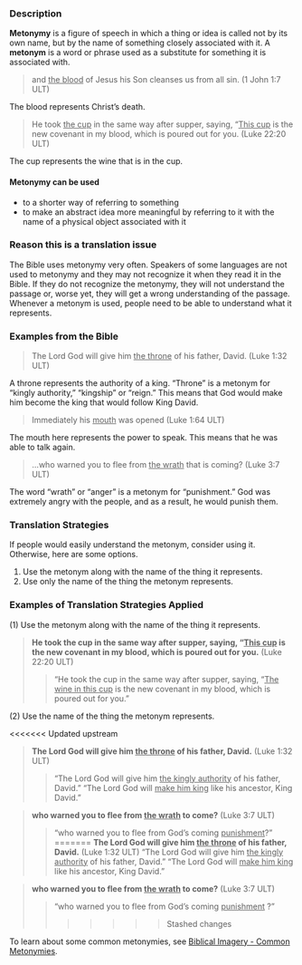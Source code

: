 

### Description

**Metonymy** is a figure of speech in which a thing or idea is called not by its own name, but by the name of something closely associated with it. A **metonym** is a word or phrase used as a substitute for something it is associated with.
> and <u>the blood</u> of Jesus his Son cleanses us from all sin. (1 John 1:7 ULT)

The blood represents Christ’s death.
> He took <u>the cup</u> in the same way after supper, saying, “<u>This cup</u> is the new covenant in my blood, which is poured out for you. (Luke 22:20 ULT)

The cup represents the wine that is in the cup.

#### Metonymy can be used

* to a shorter way of referring to something
* to make an abstract idea more meaningful by referring to it with the name of a physical object associated with it

### Reason this is a translation issue

The Bible uses metonymy very often. Speakers of some languages are not used to metonymy and they may not recognize it when they read it in the Bible. If they do not recognize the metonymy, they will not understand the passage or, worse yet, they will get a wrong understanding of the passage. Whenever a metonym is used, people need to be able to understand what it represents.

### Examples from the Bible

> The Lord God will give him <u>the throne</u> of his father, David.  (Luke 1:32 ULT)

A throne represents the authority of a king. “Throne” is a metonym for “kingly authority,” “kingship” or “reign.” This means that God would make him become the king that would follow King David.
> Immediately his <u>mouth</u> was opened (Luke 1:64 ULT)

The mouth here represents the power to speak. This means that he was able to talk again.
> …who warned you to flee from <u>the wrath</u> that is coming?  (Luke 3:7 ULT)

The word “wrath” or “anger” is a metonym for “punishment.” God was extremely angry with the people, and as a result, he would punish them.

### Translation Strategies

If people would easily understand the metonym, consider using it. Otherwise, here are some options.

1. Use the metonym along with the name of the thing it represents.
1. Use only the name of the thing the metonym represents.

### Examples of Translation Strategies Applied

(1) Use the metonym along with the name of the thing it represents.

> **He took the cup in the same way after supper, saying, “<u>This cup</u> is the new covenant in my blood, which is poured out for you.** (Luke 22:20 ULT)
>> “He took the cup in the same way after supper, saying, “<u>The wine in this cup</u> is the new covenant in my blood, which is poured out for you.”

(2) Use the name of the thing the metonym represents.

<<<<<<< Updated upstream
> **The Lord God will give him <u>the throne</u> of his father, David.** (Luke 1:32 ULT)
>> “The Lord God will give him <u>the kingly authority</u> of his father, David.”
>> “The Lord God will <u>make him king</u> like his ancestor, King David.”

> **who warned you to flee from <u>the wrath</u> to come?** (Luke 3:7 ULT)
>> “who warned you to flee from God’s coming <u>punishment</u>?”
=======
> **The Lord God will give him <u>the throne</u>  of his father, David.**  (Luke 1:32 ULT)
>> “The Lord God will give him <u>the kingly authority</u> of his father, David.”
>> “The Lord God will <u>make him king</u> like his ancestor, King David.”

> **who warned you to flee from <u>the wrath</u>  to come?**  (Luke 3:7 ULT)
>> “who warned you to flee from God’s coming <u>punishment</u> ?”
>>>>>>> Stashed changes


To learn about some common metonymies, see [Biblical Imagery - Common Metonymies](../bita-part2/01.md).

